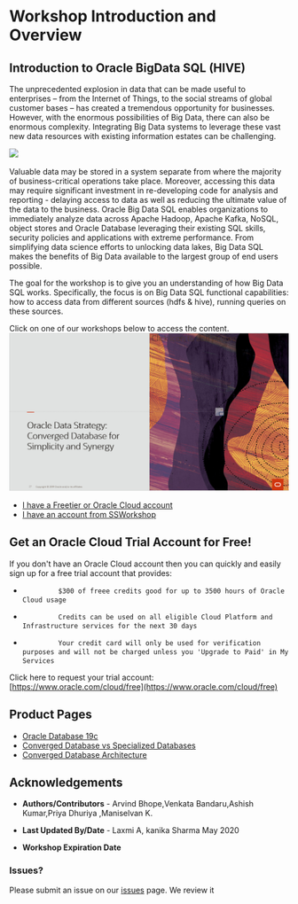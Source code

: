# Workshop Introduction and Overview #

## Introduction to Oracle BigData SQL (HIVE) ##


The unprecedented explosion in data that can be made useful to enterprises – from the Internet of Things, to the social streams of global customer bases – has created a tremendous opportunity for businesses. However, with the enormous possibilities of Big Data, there can also be enormous complexity. Integrating Big Data systems to leverage these vast new data resources with existing information estates can be challenging. 


![](.images/Intro.PNG " ")

Valuable data may be stored in a system separate from where the majority of business-critical operations take place. Moreover, accessing this data may require significant investment in re-developing code for analysis and reporting - delaying access to data as well as reducing the ultimate value of the data to the business.
Oracle Big Data SQL enables organizations to immediately analyze data across Apache Hadoop, Apache Kafka, NoSQL, object stores and Oracle Database leveraging their existing SQL skills, security policies and applications with extreme performance. From simplifying data science efforts to unlocking data lakes, Big Data SQL makes the benefits of Big Data available to the largest group of end users possible.


The goal for the workshop is to give you an understanding of how Big Data SQL works. Specifically, the focus is on Big Data SQL functional capabilities: how to access data from different sources (hdfs & hive), running queries on these sources.



[](youtube:TE1DyzPqY0I)

Click on one of our workshops below to access the content. 
[![](./images/converged-database.png)](https://oracle.github.io/learning-library/data-management-library/database/multitenant/freetier/index.html)  

- [I have a Freetier or Oracle Cloud account](https://oracle.github.io/learning-library/data-management-library/database/multitenant/freetier/index.html)
- [I have an account from SSWorkshop](https://oracle.github.io/learning-library/data-management-library/database/multitenant/ssworkshop/index.html)


## Get an Oracle Cloud Trial Account for Free!
If you don't have an Oracle Cloud account then you can quickly and easily sign up for a free trial account that provides:
-              $300 of freee credits good for up to 3500 hours of Oracle Cloud usage
-              Credits can be used on all eligible Cloud Platform and Infrastructure services for the next 30 days
-              Your credit card will only be used for verification purposes and will not be charged unless you 'Upgrade to Paid' in My Services

Click here to request your trial account: [https://www.oracle.com/cloud/free](https://www.oracle.com/cloud/free)



## Product Pages
- [Oracle Database 19c](https://www.oracle.com/database/)
- [Converged Database vs Specialized Databases](https://www.youtube.com/watch?v=Sbbw2mcrfiA)
- [Converged Database Architecture](https://www.youtube.com/watch?v=9d76-LhgMQs)



## Acknowledgements

- **Authors/Contributors** - Arvind Bhope,Venkata Bandaru,Ashish Kumar,Priya Dhuriya ,Maniselvan K.

- **Last Updated By/Date** - Laxmi A, kanika Sharma May 2020

- **Workshop Expiration Date**


### Issues?
Please submit an issue on our [issues](https://github.com/oracle/learning-library/issues) page. We review it
